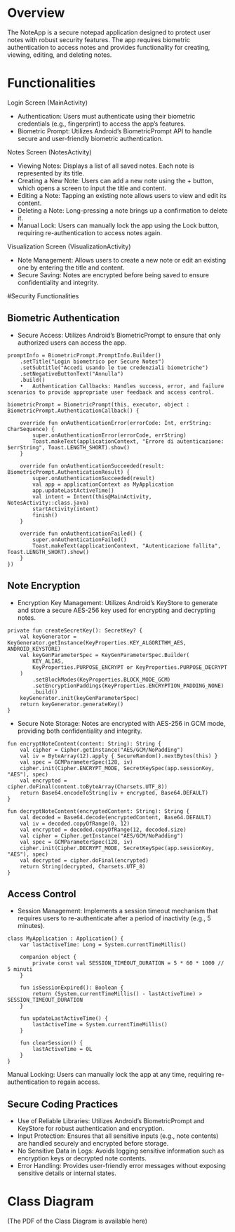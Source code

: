 # Overview
The NoteApp is a secure notepad application designed to protect user notes with robust security features. The app requires biometric authentication to access notes and provides functionality for creating, viewing, editing, and deleting notes.

# Functionalities

Login Screen (MainActivity)
* Authentication: Users must authenticate using their biometric credentials (e.g., fingerprint) to access the app’s features.
* Biometric Prompt: Utilizes Android’s BiometricPrompt API to handle secure and user-friendly biometric authentication.

Notes Screen (NotesActivity)
* Viewing Notes: Displays a list of all saved notes. Each note is represented by its title.
* Creating a New Note: Users can add a new note using the + button, which opens a screen to input the title and content.
* Editing a Note: Tapping an existing note allows users to view and edit its content.
* Deleting a Note: Long-pressing a note brings up a confirmation to delete it.
* Manual Lock: Users can manually lock the app using the Lock button, requiring re-authentication to access notes again.

Visualization Screen (VisualizationActivity)
* Note Management: Allows users to create a new note or edit an existing one by entering the title and content.
* Secure Saving: Notes are encrypted before being saved to ensure confidentiality and integrity.

#Security Functionalities

## Biometric Authentication
* Secure Access: Utilizes Android’s BiometricPrompt to ensure that only authorized users can access the app.
```
promptInfo = BiometricPrompt.PromptInfo.Builder()
    .setTitle("Login biometrico per Secure Notes")
    .setSubtitle("Accedi usando le tue credenziali biometriche")
    .setNegativeButtonText("Annulla")
    .build()
	•	Authentication Callbacks: Handles success, error, and failure scenarios to provide appropriate user feedback and access control.

biometricPrompt = BiometricPrompt(this, executor, object : BiometricPrompt.AuthenticationCallback() {

    override fun onAuthenticationError(errorCode: Int, errString: CharSequence) {
        super.onAuthenticationError(errorCode, errString)
        Toast.makeText(applicationContext, "Errore di autenticazione: $errString", Toast.LENGTH_SHORT).show()
    }

    override fun onAuthenticationSucceeded(result: BiometricPrompt.AuthenticationResult) {
        super.onAuthenticationSucceeded(result)
        val app = applicationContext as MyApplication
        app.updateLastActiveTime()
        val intent = Intent(this@MainActivity, NotesActivity::class.java)
        startActivity(intent)
        finish()
    }

    override fun onAuthenticationFailed() {
        super.onAuthenticationFailed()
        Toast.makeText(applicationContext, "Autenticazione fallita", Toast.LENGTH_SHORT).show()
    }
})

```

## Note Encryption
* Encryption Key Management: Utilizes Android’s KeyStore to generate and store a secure AES-256 key used for encrypting and decrypting notes.
```
private fun createSecretKey(): SecretKey? {
    val keyGenerator = KeyGenerator.getInstance(KeyProperties.KEY_ALGORITHM_AES, ANDROID_KEYSTORE)
    val keyGenParameterSpec = KeyGenParameterSpec.Builder(
        KEY_ALIAS,
        KeyProperties.PURPOSE_ENCRYPT or KeyProperties.PURPOSE_DECRYPT
    )
        .setBlockModes(KeyProperties.BLOCK_MODE_GCM)
        .setEncryptionPaddings(KeyProperties.ENCRYPTION_PADDING_NONE)
        .build()
    keyGenerator.init(keyGenParameterSpec)
    return keyGenerator.generateKey()
}
```

* Secure Note Storage: Notes are encrypted with AES-256 in GCM mode, providing both confidentiality and integrity.
```
fun encryptNoteContent(content: String): String {
    val cipher = Cipher.getInstance("AES/GCM/NoPadding")
    val iv = ByteArray(12).apply { SecureRandom().nextBytes(this) }
    val spec = GCMParameterSpec(128, iv)
    cipher.init(Cipher.ENCRYPT_MODE, SecretKeySpec(app.sessionKey, "AES"), spec)
    val encrypted = cipher.doFinal(content.toByteArray(Charsets.UTF_8))
    return Base64.encodeToString(iv + encrypted, Base64.DEFAULT)
}

fun decryptNoteContent(encryptedContent: String): String {
    val decoded = Base64.decode(encryptedContent, Base64.DEFAULT)
    val iv = decoded.copyOfRange(0, 12)
    val encrypted = decoded.copyOfRange(12, decoded.size)
    val cipher = Cipher.getInstance("AES/GCM/NoPadding")
    val spec = GCMParameterSpec(128, iv)
    cipher.init(Cipher.DECRYPT_MODE, SecretKeySpec(app.sessionKey, "AES"), spec)
    val decrypted = cipher.doFinal(encrypted)
    return String(decrypted, Charsets.UTF_8)
}

```

## Access Control
* Session Management: Implements a session timeout mechanism that requires users to re-authenticate after a period of inactivity (e.g., 5 minutes).
```
class MyApplication : Application() {
    var lastActiveTime: Long = System.currentTimeMillis()

    companion object {
        private const val SESSION_TIMEOUT_DURATION = 5 * 60 * 1000 // 5 minuti
    }

    fun isSessionExpired(): Boolean {
        return (System.currentTimeMillis() - lastActiveTime) > SESSION_TIMEOUT_DURATION
    }

    fun updateLastActiveTime() {
        lastActiveTime = System.currentTimeMillis()
    }

    fun clearSession() {
        lastActiveTime = 0L
    }
}
```
Manual Locking: Users can manually lock the app at any time, requiring re-authentication to regain access.

## Secure Coding Practices
* Use of Reliable Libraries: Utilizes Android’s BiometricPrompt and KeyStore for robust authentication and encryption.
* Input Protection: Ensures that all sensitive inputs (e.g., note contents) are handled securely and encrypted before storage.
* No Sensitive Data in Logs: Avoids logging sensitive information such as encryption keys or decrypted note contents.
* Error Handling: Provides user-friendly error messages without exposing sensitive details or internal states.

# Class Diagram

(The PDF of the Class Diagram is available here)

